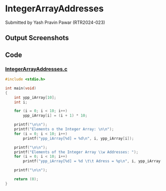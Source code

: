 # IntegerArrayAddresses

Submitted by Yash Pravin Pawar (RTR2024-023)

## Output Screenshots

## Code
### [IntegerArrayAddresses.c](./01-Code/IntegerArrayAddresses.c)
```c
#include <stdio.h>

int main(void)
{
    int ypp_iArray[10];
    int i;

    for (i = 0; i < 10; i++)
        ypp_iArray[i] = (i + 1) * 10;

    printf("\n\n");
    printf("Elements o the Integer Array: \n\n");
    for (i = 0; i < 10; i++)
        printf("ypp_iArray[%d] = %d\n", i, ypp_iArray[i]);

    printf("\n\n");
    printf("Elements of the Integer Array \\w Addresses: ");
    for (i = 0; i < 10; i++)
        printf("ypp_iArray[%d] = %d \t\t Adress = %p\n", i, ypp_iArray[i], &ypp_iArray[i]);

    printf("\n\n");

    return (0);
}
```

